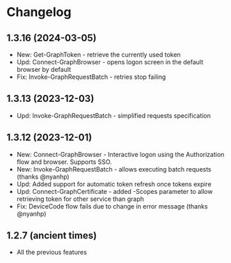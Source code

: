 ﻿# Changelog

## 1.3.16 (2024-03-05)

+ New: Get-GraphToken - retrieve the currently used token
+ Upd: Connect-GraphBrowser - opens logon screen in the default browser by default
+ Fix: Invoke-GraphRequestBatch - retries stop failing

## 1.3.13 (2023-12-03)

+ Upd: Invoke-GraphRequestBatch - simplified requests specification

## 1.3.12 (2023-12-01)

+ New: Connect-GraphBrowser - Interactive logon using the Authorization flow and browser. Supports SSO.
+ New: Invoke-GraphRequestBatch - allows executing batch requests (thanks @nyanhp)
+ Upd: Added support for automatic token refresh once tokens expire
+ Upd: Connect-GraphCertificate - added -Scopes parameter to allow retrieving token for other service than graph
+ Fix: DeviceCode flow fails due to change in error message (thanks @nyanhp)

## 1.2.7 (ancient times)

+ All the previous features
